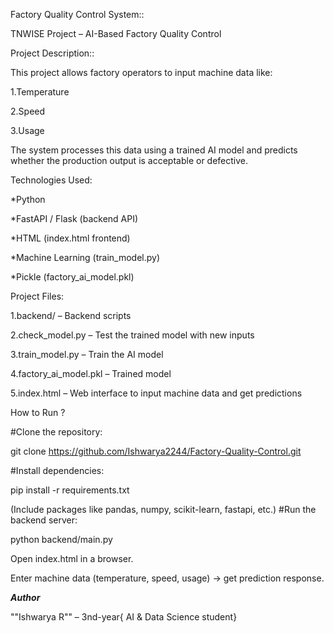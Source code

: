 Factory Quality Control System::

TNWISE Project – AI-Based Factory Quality Control

Project Description::

This project allows factory operators to input machine data like:

1.Temperature

2.Speed

3.Usage

The system processes this data using a trained AI model and predicts whether the production output is acceptable or defective.

Technologies Used:

*Python

*FastAPI / Flask (backend API)

*HTML (index.html frontend)

*Machine Learning (train_model.py)

*Pickle (factory_ai_model.pkl)

Project Files:

1.backend/ – Backend scripts

2.check_model.py – Test the trained model with new inputs

3.train_model.py – Train the AI model

4.factory_ai_model.pkl – Trained model

5.index.html – Web interface to input machine data and get predictions

How to Run ?

#Clone the repository:

git clone https://github.com/Ishwarya2244/Factory-Quality-Control.git


#Install dependencies:

pip install -r requirements.txt


(Include packages like pandas, numpy, scikit-learn, fastapi, etc.)
#Run the backend server:

python backend/main.py

Open index.html in a browser.

Enter machine data (temperature, speed, usage) → get prediction response.

***Author***

""Ishwarya R"" – 3nd-year{ AI & Data Science student}
